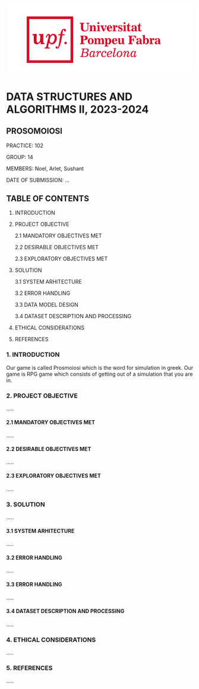 ![](upf_logo.png)
# DATA STRUCTURES AND ALGORITHMS II, 2023-2024
## PROSOMOIOSI
PRACTICE: 102

GROUP: 14

MEMBERS: Noel, Arlet, Sushant 

DATE OF SUBMISSION: ...
## TABLE OF CONTENTS
1. INTRODUCTION

2. PROJECT OBJECTIVE

    2.1 MANDATORY OBJECTIVES MET

    2.2 DESIRABLE OBJECTIVES MET

    2.3 EXPLORATORY OBJECTIVES MET

3. SOLUTION

    3.1 SYSTEM ARHITECTURE

    3.2 ERROR HANDLING

    3.3 DATA MODEL DESIGN

    3.4 DATASET DESCRIPTION AND PROCESSING

4. ETHICAL CONSIDERATIONS

5. REFERENCES

### 1. INTRODUCTION 
  Our game is called Prosmoiosi which is the word for simulation in greek. Our game is RPG game which consists of getting out of a simulation that you are in.

### 2. PROJECT OBJECTIVE
.....
#### 2.1 MANDATORY OBJECTIVES MET 
.....
#### 2.2 DESIRABLE OBJECTIVES MET
.....
#### 2.3 EXPLORATORY OBJECTIVES MET
.....
### 3. SOLUTION
.....
#### 3.1 SYSTEM ARHITECTURE
.....
#### 3.2 ERROR HANDLING
.....
#### 3.3 ERROR HANDLING
.....
#### 3.4 DATASET DESCRIPTION AND PROCESSING 
.....
### 4. ETHICAL CONSIDERATIONS
.....
### 5. REFERENCES
.....



  
    
